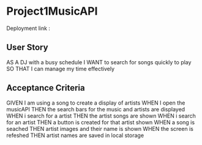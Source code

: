 # Project1MusicAPI

Deployment link :





## User Story


AS A DJ with a busy schedule
I WANT to search for songs quickly to play
SO THAT I can manage my time effectively


## Acceptance Criteria


GIVEN I am using a song to create a display of artists
WHEN I open the musicAPI
THEN the search bars for the music and artists are displayed 
WHEN i search for a artist
THEN the artist songs are shown 
WHEN i search for an artist
THEN a button is created for that artist shown 
WHEN a song is seached
THEN artist images and their name is shown
WHEN the screen is refeshed 
THEN artist names are saved in local storage
